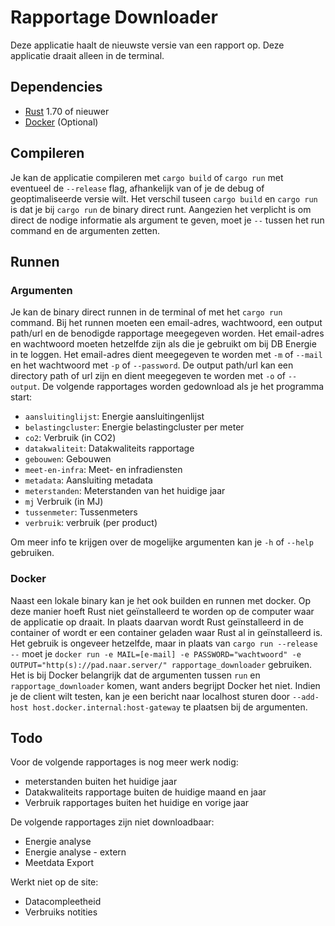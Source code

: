 # Rapportage Downloader
Deze applicatie haalt de nieuwste versie van een rapport op. Deze applicatie draait alleen in de terminal.
## Dependencies
 - [Rust](https://www.rust-lang.org/tools/install) 1.70 of nieuwer
 - [Docker](https://www.docker.com/) (Optional)
## Compileren
Je kan de applicatie compileren met `cargo build` of `cargo run` met eventueel de `--release` flag, afhankelijk van of je de debug of geoptimaliseerde versie wilt. Het verschil tuseen `cargo build` en `cargo run` is dat je bij `cargo run` de binary direct runt. Aangezien het verplicht is om direct de nodige informatie als argument te geven, moet je `--` tussen het run command en de argumenten zetten.
## Runnen
### Argumenten
Je kan de binary direct runnen in de terminal of met het `cargo run` command. Bij het runnen moeten een email-adres, wachtwoord, een output path/url en de benodigde rapportage meegegeven worden. Het email-adres en wachtwoord moeten hetzelfde zijn als die je gebruikt om bij DB Energie in te loggen. Het email-adres dient meegegeven te worden met `-m` of `--mail` en het wachtwoord met `-p` of `--password`. De output path/url kan een directory path of url zijn en dient meegegeven te worden met `-o` of `--output`.  De volgende rapportages worden gedownload als je het programma start:
- `aansluitinglijst`: Energie aansluitingenlijst
- `belastingcluster`: Energie belastingcluster per meter
- `co2`: Verbruik (in CO2)
- `datakwaliteit`: Datakwaliteits rapportage
- `gebouwen`: Gebouwen
- `meet-en-infra`: Meet- en infradiensten
- `metadata`: Aansluiting metadata
- `meterstanden`: Meterstanden van het huidige jaar
- `mj` Verbruik (in MJ)
- `tussenmeter`: Tussenmeters
- `verbruik`: verbruik (per product)

Om meer info te krijgen over de mogelijke argumenten kan je `-h` of `--help` gebruiken.
### Docker
Naast een lokale binary kan je het ook builden en runnen met docker. Op deze manier hoeft Rust niet geïnstalleerd te worden op de computer waar de applicatie op draait. In plaats daarvan wordt Rust geïnstalleerd in de container of wordt er een container geladen waar Rust al in geïnstalleerd is. Het gebruik is ongeveer hetzelfde, maar in plaats van `cargo run --release --` moet je `docker run -e MAIL=[e-mail] -e PASSWORD="wachtwoord" -e OUTPUT="http(s)://pad.naar.server/" rapportage_downloader` gebruiken. Het is bij Docker belangrijk dat de argumenten tussen `run` en `rapportage_downloader` komen, want anders begrijpt Docker het niet. Indien je de client wilt testen, kan je een bericht naar localhost sturen door `--add-host host.docker.internal:host-gateway` te plaatsen bij de argumenten.
## Todo
Voor de volgende rapportages is nog meer werk nodig:
- meterstanden buiten het huidige jaar
- Datakwaliteits rapportage buiten de huidige maand en jaar
- Verbruik rapportages buiten het huidige en vorige jaar

De volgende rapportages zijn niet downloadbaar:
- Energie analyse
- Energie analyse - extern
- Meetdata Export

Werkt niet op de site:
- Datacompleetheid
- Verbruiks notities
